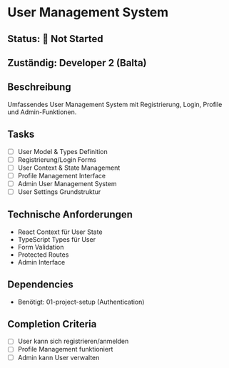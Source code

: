 # User Management System

## Status: 🔄 Not Started

## Zuständig: Developer 2 (Balta)

## Beschreibung
Umfassendes User Management System mit Registrierung, Login, Profile und Admin-Funktionen.

## Tasks
- [ ] User Model & Types Definition
- [ ] Registrierung/Login Forms
- [ ] User Context & State Management
- [ ] Profile Management Interface
- [ ] Admin User Management System
- [ ] User Settings Grundstruktur

## Technische Anforderungen
- React Context für User State
- TypeScript Types für User
- Form Validation
- Protected Routes
- Admin Interface

## Dependencies
- Benötigt: 01-project-setup (Authentication)

## Completion Criteria
- [ ] User kann sich registrieren/anmelden
- [ ] Profile Management funktioniert
- [ ] Admin kann User verwalten
